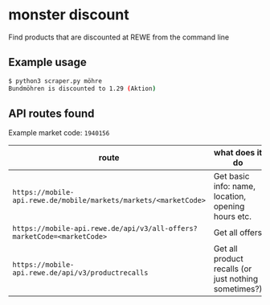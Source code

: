 # monster discount

Find products that are discounted at REWE from the command line

## Example usage

```sh
$ python3 scraper.py möhre
Bundmöhren is discounted to 1.29 (Aktion)
```

## API routes found

Example market code: `1940156`

| route                                                                  | what does it do                                      |
| ---------------------------------------------------------------------- | ---------------------------------------------------- |
| `https://mobile-api.rewe.de/mobile/markets/markets/<marketCode>`       | Get basic info: name, location, opening hours etc.   |
| `https://mobile-api.rewe.de/api/v3/all-offers?marketCode=<marketCode>` | Get all offers                                       |
| `https://mobile-api.rewe.de/api/v3/productrecalls`                     | Get all product recalls (or just nothing sometimes?) |
